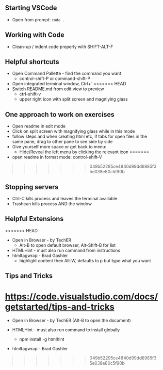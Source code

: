 ## Starting VSCode
* Open from prompt:  `code .`

## Working with Code
* Clean-up / indent code properly with SHIFT-ALT-F

## Helpful shortcuts
* Open Command Pallette - find the command you want
   * control-shift-P   or  command-shift-P
* Open integrated terminal window, Ctrl+`
<<<<<<< HEAD
* Switch README.md from edit view to preview
    * ctrl-shift-v
    * upper right icon with split screen and magniying glass

## One approach to work on exercises
* Open readme in edit mode
* Click on split screen with magnifying glass while in this mode
* follow steps and when creating html etc, if tabs for open files in the same pane, drag to other pane to see side by side
* Give yourself more space or get back to menu:
    * Hide/Reveal the left menu by clicking the relevant icon
=======
* open readme in format mode: control-shift-V
>>>>>>> 049b52295ce4840d99dd8985f35e038e80c5f90b

## Stopping servers
* Ctrl-C kills process and leaves the terminal available
* Trashcan kills process AND the window

## Helpful Extensions
<<<<<<< HEAD
* Open in Browser - by TechER
    * Alt-B to open default browser, Alt-Shift-B for list
* HTMLHint - must also run command from instructions
* htmltagwrap - Brad Gashler
    * highlight content then Alt-W, defaults to p but type what you want

## Tips and Tricks
https://code.visualstudio.com/docs/getstarted/tips-and-tricks
=======
* Open in Browser - by TechER (Alt-B to open the document)

* HTMLHint - must also run command to install globally
    * npm install -g htmlhint

* htmltagwrap - Brad Gashler
>>>>>>> 049b52295ce4840d99dd8985f35e038e80c5f90b
